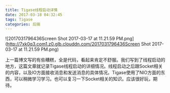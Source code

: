 ```yaml
---
title: Tigase线程启动详情
date: 2017-03-18 04:32:45
tags: Tigase
categories: 后端
---
```


![2017031796436Screen Shot 2017-03-17 at 11.21.59 PM.png](http://7xk0q3.com1.z0.glb.clouddn.com/2017031796436Screen Shot 2017-03-17 at 11.21.59 PM.png)

上一篇博文写的有些糟糕，全是代码，看起来肯定不舒服。我们写到了线程启动的地方，这篇文章就记录Tigase线程启动的详细情况。线程启动之后跟Socket相关的内容，以及IO方面接收消息和发送消息的具体情况。Tigase使用了NIO方面的东西，可以稍微学习学习。也可以复习一下Socket相关的知识。应该很好玩，期待。